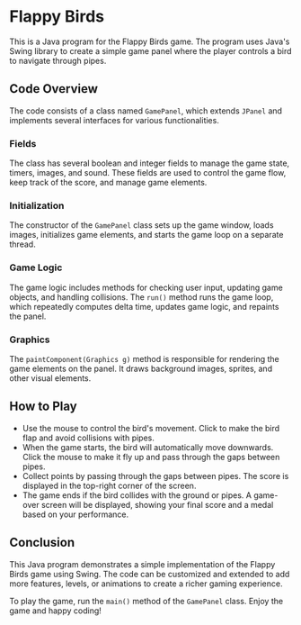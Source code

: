 # Flappy Birds

This is a Java program for the Flappy Birds game. The program uses Java's Swing library to create a simple game panel where the player controls a bird to navigate through pipes.

## Code Overview

The code consists of a class named `GamePanel`, which extends `JPanel` and implements several interfaces for various functionalities.

### Fields

The class has several boolean and integer fields to manage the game state, timers, images, and sound. These fields are used to control the game flow, keep track of the score, and manage game elements.

### Initialization

The constructor of the `GamePanel` class sets up the game window, loads images, initializes game elements, and starts the game loop on a separate thread.

### Game Logic

The game logic includes methods for checking user input, updating game objects, and handling collisions. The `run()` method runs the game loop, which repeatedly computes delta time, updates game logic, and repaints the panel.

### Graphics

The `paintComponent(Graphics g)` method is responsible for rendering the game elements on the panel. It draws background images, sprites, and other visual elements.

## How to Play

- Use the mouse to control the bird's movement. Click to make the bird flap and avoid collisions with pipes.
- When the game starts, the bird will automatically move downwards. Click the mouse to make it fly up and pass through the gaps between pipes.
- Collect points by passing through the gaps between pipes. The score is displayed in the top-right corner of the screen.
- The game ends if the bird collides with the ground or pipes. A game-over screen will be displayed, showing your final score and a medal based on your performance.

## Conclusion

This Java program demonstrates a simple implementation of the Flappy Birds game using Swing. The code can be customized and extended to add more features, levels, or animations to create a richer gaming experience.

To play the game, run the `main()` method of the `GamePanel` class. Enjoy the game and happy coding!
